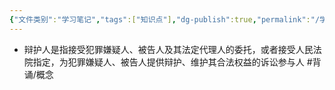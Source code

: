 ```yaml
---
{"文件类别":"学习笔记","tags":["知识点"],"dg-publish":true,"permalink":"/学习笔记/知识点cheese/辩护人/","dgPassFrontmatter":true}
---
```


- 辩护人是指接受犯罪嫌疑人、被告人及其法定代理人的委托，或者接受人民法院指定，为犯罪嫌疑人、被告人提供辩护、维护其合法权益的诉讼参与人 #背诵/概念 